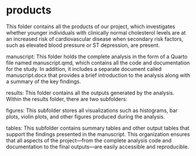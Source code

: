 # products

This folder contains all the products of our project, which investigates whether younger individuals with clinically normal cholesterol levels are at an increased risk of cardiovascular disease when secondary risk factors, such as elevated blood pressure or ST depression, are present.

manuscript: This folder holds the complete analysis in the form of a Quarto file named manuscript.qmd, which contains all the code and documentation for the study. In addition, it includes a separate document called manuscript.docx that provides a brief introduction to the analysis along with a summary of the key findings.

results: This folder contains all the outputs generated by the analysis. Within the results folder, there are two subfolders:

figures: This subfolder stores all visualizations such as histograms, bar plots, violin plots, and other figures produced during the analysis.

tables: This subfolder contains summary tables and other output tables that support the findings presented in the manuscript.
This organization ensures that all aspects of the project—from the complete analysis code and documentation to the final outputs—are easily accessible and reproducible.